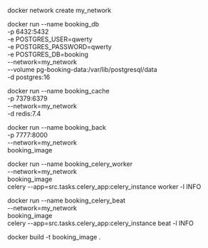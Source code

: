 docker network create my_network


docker run --name booking_db \
    -p 6432:5432 \
    -e POSTGRES_USER=qwerty \
    -e POSTGRES_PASSWORD=qwerty \
    -e POSTGRES_DB=booking \
    --network=my_network \
    --volume pg-booking-data:/var/lib/postgresql/data \
    -d postgres:16


docker run --name booking_cache \
    -p 7379:6379 \
    --network=my_network \
    -d redis:7.4


docker run --name booking_back \
    -p 7777:8000 \
    --network=my_network \
    booking_image


docker run --name booking_celery_worker \
    --network=my_network \
    booking_image \
    celery --app=src.tasks.celery_app:celery_instance worker -l INFO


docker run --name booking_celery_beat \
    --network=my_network \
    booking_image \
    celery --app=src.tasks.celery_app:celery_instance beat -l INFO


docker build -t booking_image .   